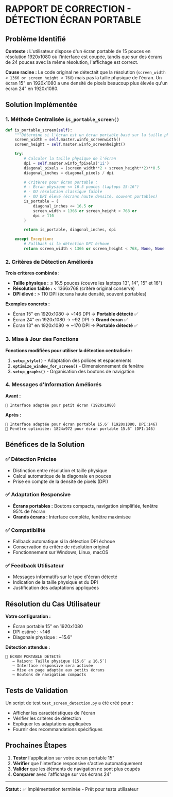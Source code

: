 # RAPPORT DE CORRECTION - DÉTECTION ÉCRAN PORTABLE

## Problème Identifié

**Contexte :** L'utilisateur dispose d'un écran portable de 15 pouces en résolution 1920x1080 où l'interface est coupée, tandis que sur des écrans de 24 pouces avec la même résolution, l'affichage est correct.

**Cause racine :** Le code original ne détectait que la résolution (`screen_width < 1366 or screen_height < 768`) mais pas la taille physique de l'écran. Un écran 15" en 1920x1080 a une densité de pixels beaucoup plus élevée qu'un écran 24" en 1920x1080.

## Solution Implémentée

### 1. Méthode Centralisée `is_portable_screen()`

```python
def is_portable_screen(self):
    """Détermine si l'écran est un écran portable basé sur la taille physique et le DPI"""
    screen_width = self.master.winfo_screenwidth()
    screen_height = self.master.winfo_screenheight()

    try:
        # Calculer la taille physique de l'écran
        dpi = self.master.winfo_fpixels('1i')
        diagonal_pixels = (screen_width**2 + screen_height**2)**0.5
        diagonal_inches = diagonal_pixels / dpi

        # Critères pour écran portable :
        # - Écran physique <= 16.5 pouces (laptops 15-16")
        # - OU résolution classique faible
        # - OU DPI élevé (écrans haute densité, souvent portables)
        is_portable = (
            diagonal_inches <= 16.5 or
            screen_width < 1366 or screen_height < 768 or
            dpi > 110
        )

        return is_portable, diagonal_inches, dpi

    except Exception:
        # Fallback si la détection DPI échoue
        return screen_width < 1366 or screen_height < 768, None, None
```

### 2. Critères de Détection Améliorés

**Trois critères combinés :**
- **Taille physique :** ≤ 16.5 pouces (couvre les laptops 13", 14", 15" et 16")
- **Résolution faible :** < 1366x768 (critère original conservé)
- **DPI élevé :** > 110 DPI (écrans haute densité, souvent portables)

**Exemples concrets :**
- Écran 15" en 1920x1080 → ~146 DPI → **Portable détecté** ✅
- Écran 24" en 1920x1080 → ~92 DPI → **Grand écran** ✅
- Écran 13" en 1920x1080 → ~170 DPI → **Portable détecté** ✅

### 3. Mise à Jour des Fonctions

**Fonctions modifiées pour utiliser la détection centralisée :**

1. **`setup_style()`** - Adaptation des polices et espacements
2. **`optimize_window_for_screen()`** - Dimensionnement de fenêtre
3. **`setup_graphs()`** - Organisation des boutons de navigation

### 4. Messages d'Information Améliorés

**Avant :**
```
📱 Interface adaptée pour petit écran (1920x1080)
```

**Après :**
```
📱 Interface adaptée pour écran portable 15.6″ (1920x1080, DPI:146)
📱 Fenêtre optimisée: 1824x972 pour écran portable 15.6″ (DPI:146)
```

## Bénéfices de la Solution

### ✅ Détection Précise
- Distinction entre résolution et taille physique
- Calcul automatique de la diagonale en pouces
- Prise en compte de la densité de pixels (DPI)

### ✅ Adaptation Responsive
- **Écrans portables :** Boutons compacts, navigation simplifiée, fenêtre 95% de l'écran
- **Grands écrans :** Interface complète, fenêtre maximisée

### ✅ Compatibilité
- Fallback automatique si la détection DPI échoue
- Conservation du critère de résolution original
- Fonctionnement sur Windows, Linux, macOS

### ✅ Feedback Utilisateur
- Messages informatifs sur le type d'écran détecté
- Indication de la taille physique et du DPI
- Justification des adaptations appliquées

## Résolution du Cas Utilisateur

**Votre configuration :**
- Écran portable 15" en 1920x1080
- DPI estimé : ~146
- Diagonale physique : ~15.6"

**Détection attendue :**
```
📱 ÉCRAN PORTABLE DÉTECTÉ
   → Raison: Taille physique (15.6″ ≤ 16.5″)
   → Interface responsive sera activée
   → Mise en page adaptée aux petits écrans
   → Boutons de navigation compacts
```

## Tests de Validation

Un script de test `test_screen_detection.py` a été créé pour :
- Afficher les caractéristiques de l'écran
- Vérifier les critères de détection
- Expliquer les adaptations appliquées
- Fournir des recommandations spécifiques

## Prochaines Étapes

1. **Tester** l'application sur votre écran portable 15"
2. **Vérifier** que l'interface responsive s'active automatiquement
3. **Valider** que les éléments de navigation ne sont plus coupés
4. **Comparer** avec l'affichage sur vos écrans 24"

---

**Statut :** ✅ Implémentation terminée - Prêt pour tests utilisateur
